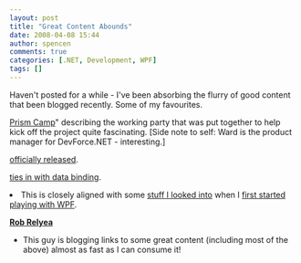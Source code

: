 ```yaml
---
layout: post
title: "Great Content Abounds"
date: 2008-04-08 15:44
author: spencen
comments: true
categories: [.NET, Development, WPF]
tags: []
---
```



Haven't posted for a while - I've been absorbing the flurry of good content that been blogged recently. Some of my favourites.
 

[Prism Camp](http://neverindoubtnet.blogspot.com/2008/01/prism-camp-reflections-on-composite-wpf.html)" describing the working party that was put together to help kick off the project quite fascinating. [Side note to self: Ward is the product manager for DevForce.NET - interesting.]</li></ul> 

[officially released](http://msdn2.microsoft.com/en-us/library/cc468366.aspx).</li></ul> 

[ties in with data binding](http://karlshifflett.wordpress.com/2008/04/03/wpf-sample-series-handling-and-reporting-wpf-data-binding-validation-errors-and-exceptions/).  <li>This is closely aligned with some [stuff I looked into](http://blog.spencen.com/2007/10/28/more-thoughts-on-validation.aspx) when I [first started playing with WPF](http://blog.spencen.com/2007/10/15/validation-engine.aspx).</li></ul> 

<a href="http://blogs.windowsclient.net/rob_relyea/default.aspx">**Rob Relyea**</a>
 

*   This guy is blogging links to some great content (including most of the above) almost as fast as I can consume it!

